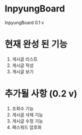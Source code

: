 InpyungBoard
============

InpyungBoard 0.1 v

# 현재 완성 된 기능
1. 게시글 리스트
2. 게시글 작성
3. 게시글 보기

# 추가될 사항 (0.2 v)
1. 조회수 기능
2. 게시글 삭제 기능
3. 게시글 수정 기능
4. 패스워드 암호화
